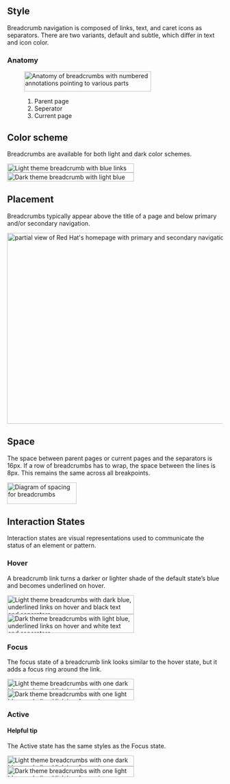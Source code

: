 ## Style

Breadcrumb navigation is composed of links, text, and caret icons as separators. There are two variants, default and subtle, which differ in text and icon color.

### Anatomy

<figure>
  <uxdot-example color-palette="lightest" width-adjustment="295px">
    <img alt="Anatomy of breadcrumbs with numbered annotations pointing to various parts"
         src="../breadcrumbs-anatomy.svg"
         width="296"
         height="47">
  </uxdot-example>
  <figcaption>
     <ol>
       <li>Parent page</li>
       <li>Seperator</li>
       <li>Current page</li>
     </ol>
  </figcaption>
</figure>

## Color scheme
<a id="theme"></a>

Breadcrumbs are available for both light and dark color schemes.

<div class="grid xs-two-columns">
  <uxdot-example color-palette="lightest" width-adjustment="295px">
    <img src="../breadcrumb-theme-light.svg"
         alt="Light theme breadcrumb with blue links and black text and separators"
         width="296"
         height="21">
  </uxdot-example>

  <uxdot-example color-palette="darkest" width-adjustment="295px">
    <img alt="Dark theme breadcrumb with light blue links and white text and separators"
         src="../breadcrumb-theme-dark.svg"
         width="296"
         height="21">
  </uxdot-example>
</div>

## Placement

Breadcrumbs typically appear above the title of a page and below primary and/or secondary navigation.

<uxdot-example variant="full" width-adjustment="1000px" alignment="left" no-border>
    <img alt="partial view of Red Hat's homepage with primary and secondary navigation above breadcrumb navigation"
         src="../breadcrumb-placement.svg"
         width="1000"
         height="445">
  </uxdot-example>

## Space

The space between parent pages or current pages and the separators is 16px. If a row of breadcrumbs has to wrap, the space between the lines is 8px. This remains the same across all breakpoints.

<uxdot-example color-palette="lightest" width-adjustment="162px">
  <img alt="Diagram of spacing for breadcrumbs"
       src="../breadcrumb-space.svg"
       width="162"
       height="50">
</uxdot-example>

## Interaction States

Interaction states are visual representations used to communicate the status of an element or pattern.

### Hover

A breadcrumb link turns a darker or lighter shade of the default state’s blue and becomes underlined on hover.

<div class="grid xs-two-columns">
  <uxdot-example color-palette="lightest" width-adjustment="295px">
    <img alt="Light theme breadcrumbs with dark blue, underlined links on hover and black text and separators"
         src="../breadcrumb-hover-light.svg"
         width="296"
         height="44">
  </uxdot-example>

  <uxdot-example color-palette="darkest" width-adjustment="295px">
    <img alt="Dark theme breadcrumbs with light blue, underlined links on hover and white text and separators"
         src="../breadcrumb-hover-dark.svg"
         width="296"
         height="44">
  </uxdot-example>
</div>

### Focus

The focus state of a breadcrumb link looks similar to the hover state, but it adds a focus ring around the link.

<div class="grid xs-two-columns">
  <uxdot-example color-palette="lightest" width-adjustment="295px">
    <img alt="Light theme breadcrumbs with one dark blue, underlined link in a focus ring"
         src="../breadcrumb-focus-light.svg"
         width="296"
         height="25">
  </uxdot-example>

  <uxdot-example color-palette="darkest" width-adjustment="295px">
    <img alt="Dark theme breadcrumbs with one light blue, underlined link in a focus ring"
         src="../breadcrumb-focus-dark.svg"
         width="296"
         height="25">
  </uxdot-example>
</div>

### Active

<rh-alert state="info">
  <h4 slot="header">Helpful tip</h4>
  <p>The Active state has the same styles as the Focus state.</p>
</rh-alert>

<div class="grid xs-two-columns">
  <uxdot-example color-palette="lightest" width-adjustment="295px">
    <img alt="Light theme breadcrumbs with one dark blue, underlined link in a focus ring"
         src="../breadcrumb-active-light.svg"
         width="296"
         height="25">
  </uxdot-example>

  <uxdot-example color-palette="darkest" width-adjustment="295px">
    <img alt="Dark theme breadcrumbs with one light blue, underlined link in a focus ring"
         src="../breadcrumb-active-dark.svg"
         width="296"
         height="25">
  </uxdot-example>
</div>



